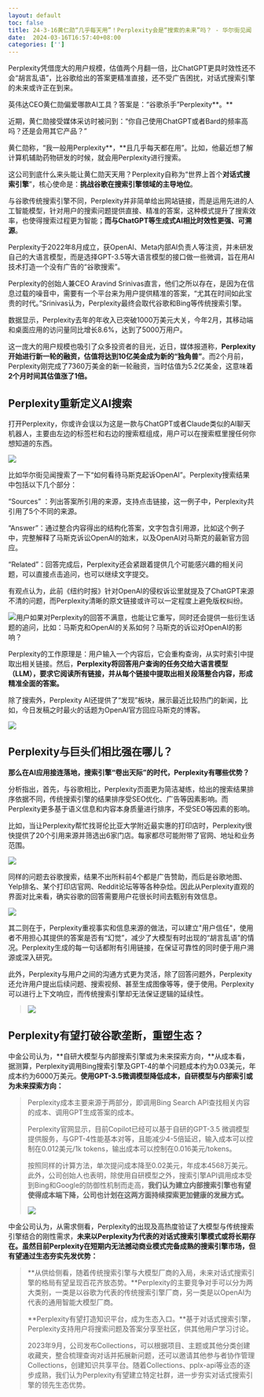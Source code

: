 ```yaml
---
layout: default
toc: false
title: 24-3-16黄仁勋“几乎每天用”！Perplexity会是“搜索的未来”吗？ - 华尔街见闻
date:  2024-03-16T16:57:40+08:00
categories: ['']
---
```


Perplexity凭借庞大的用户规模，估值两个月翻一倍，比ChatGPT更具时效性还不会“胡言乱语”，比谷歌给出的答案更精准直接，还不受广告困扰，对话式搜索引擎的未来或许正在到来。

英伟达CEO黄仁勋偏爱哪款AI工具？答案是：“谷歌杀手”Perplexity**。**

近期，黄仁勋接受媒体采访时被问到：“你自己使用ChatGPT或者Bard的频率高吗？还是会用其它产品？”

黄仁勋称，“我一般用Perplexity**，**且几乎每天都在用”。比如，他最近想了解计算机辅助药物研发的时候，就会用Perplexity进行搜索。

这公司到底什么来头能让黄仁勋天天用？Perplexity自称为“世界上首个**对话式搜索引擎**”，核心使命是：**挑战谷歌在搜索引擎领域的主导地位**。

与谷歌传统搜索引擎不同，Perplexity并非简单给出网站链接，而是运用先进的人工智能模型，针对用户的搜索问题提供直接、精准的答案，这种模式提升了搜索效率，也使得搜索过程更为智能；**而与ChatGPT等生成式AI相比时效性更强、可溯源**。

Perplexity于2022年8月成立，获OpenAI、Meta内部AI负责人等注资，并未研发自己的大语言模型，而是选择GPT-3.5等大语言模型的接口做一些微调，旨在用AI技术打造一个没有广告的“谷歌搜索”。

Perplexity的创始人兼CEO Aravind Srinivas直言，他们之所以存在，是因为在信息过载的噪音中，需要有一个平台来为用户提供精准的答案，“尤其在时间如此宝贵的时代。”Srinivas认为，Perplexity最终会取代谷歌和Bing等传统搜索引擎。

数据显示，Perplexity去年的年收入已突破1000万美元大关，今年2月，其移动端和桌面应用的访问量同比增长8.6%，达到了5000万用户。

这一庞大的用户规模也吸引了众多投资者的目光，近日，媒体报道称，**Perplexity开始进行新一轮的融资，估值将达到10亿美金成为新的“独角兽”**。而2个月前，Perplexity刚完成了7360万美金的新一轮融资，当时估值为5.2亿美金，这意味着**2个月时间其估值涨了1倍。**

## **Perplexity重新定义AI搜索**

打开Perplexity，你或许会误以为这是一款与ChatGPT或者Claude类似的AI聊天机器人，主要由左边的标签栏和右边的搜索框组成，用户可以在搜索框里搜任何你想知道的东西。

![](https://wpimg-wscn.awtmt.com/a642c04b-aaf9-48da-affd-ef95ce33ab04.png?imageView2/2/w/640)

比如华尔街见闻搜索了一下“如何看待马斯克起诉OpenAI”。Perplexity搜索结果中包括以下几个部分：

“Sources” ：列出答案所引用的来源，支持点击链接，这一例子中，Perplexity共引用了5个不同的来源。

“Answer”：通过整合内容得出的结构化答案，文字包含引用源，比如这个例子中，完整解释了马斯克诉讼OpenAI的始末，以及OpenAI对马斯克的最新官方回应。

“Related”：回答完成后，Perplexity还会紧跟着提供几个可能感兴趣的相关问题，可以直接点击追问，也可以继续文字提交。

有观点认为，此前《纽约时报》针对OpenAI的侵权诉讼里就提及了ChatGPT来源不清的问题，而Perplexity清晰的原文链接或许可以一定程度上避免版权纠纷。

![](https://wpimg-wscn.awtmt.com/b0d7c71d-a3a8-4404-9f07-a636267cdc6e.png?imageView2/2/w/640)用户如果对Perplexity的回答不满意，也能让它重写，同时还会提供一些衍生话题的追问，比如：马斯克和OpenAI的关系如何？马斯克的诉讼对OpenAI的影响？

Perplexity的工作原理是：用户输入一个内容后，它会重构查询，从实时索引中提取出相关链接。然后，**Perplexity将回答用户查询的任务交给大语言模型（LLM），要求它阅读所有链接，并从每个链接中提取出相关段落整合内容，形成精准全面的答案。**

除了搜索外，Perplexity AI还提供了“发现”板块，展示最近比较热门的新闻，比如，今日发稿之时最火的话题为OpenAI官方回应马斯克的博客。

![](https://wpimg-wscn.awtmt.com/afa4ec62-b0d2-414a-902d-e6d318cc803e.png?imageView2/2/w/640)

## **Perplexity与巨头们相比强在哪儿？**

**那么在AI应用接连落地，搜索引擎“卷出天际”的时代，Perplexity有哪些优势？**

分析指出，首先，与谷歌相比，Perplexity页面更为简洁凝练，给出的搜索结果排序依据不同，传统搜索引擎的结果排序受SEO优化、广告等因素影响。而Perplexity更多基于语义信息和内容本身质量进行排序，不受SEO等因素的影响。

比如，当让Perplexity帮忙找哥伦比亚大学附近最实惠的打印店时，Perplexity很快提供了20个引用来源并筛选出6家门店。每家都尽可能附带了官网、地址和业务范围。

![](https://wpimg-wscn.awtmt.com/84c11e73-83dc-4f0a-ad0a-e8f5eea1b38b.png?imageView2/2/w/640)

同样的问题去谷歌搜索，结果不出所料前4个都是广告赞助，而后是谷歌地图、Yelp排名、某个打印店官网、Reddit论坛等等各种杂烩。因此从Perplexity直观的界面对比来看，确实谷歌的回答需要用户花很长时间去甄别有效信息。

![](https://wpimg-wscn.awtmt.com/5a7258b0-d6a0-410f-b29f-9bcc5c75d252.png?imageView2/2/w/640)

其二则在于，Perplexity重视事实和信息来源的做法，可以建立"用户信任"，使用者不用担心其提供的答案是否有“幻觉”，减少了大模型有时出现的“胡言乱语”的情况。Perplexity生成的每一句话都附有引用链接，在保证可靠性的同时便于用户溯源或深入研究。

此外，Perplexity与用户之间的沟通方式更为灵活，除了回答问题外，Perplexity还允许用户提出后续问题、搜索视频、甚至生成图像等等，便于使用。Perplexity可以进行上下文响应，而传统搜索引擎却无法保证逻辑的延续性。

> ![](https://wpimg-wscn.awtmt.com/8794f49b-ce9f-431a-83a7-ed21b215329d.png?imageView2/2/w/640)

## **Perplexity有望打破谷歌垄断，重塑生态？**

中金公司认为，**自研大模型与内部搜索引擎或为未来探索方向，**从成本看，据测算，Perplexity调用Bing搜索引擎及GPT-4的单个问题成本约为0.03美元，年成本约为6000万美元。**使用GPT-3.5微调模型降低成本，自研模型与内部索引或为未来探索方向：**

> Perplexity成本主要来源于两部分，即调用Bing Search API查找相关内容的成本、调用GPT生成答案的成本。
> 
> Perplexity官网显示，目前Copilot已经可以基于自研的GPT-3.5 微调模型提供服务，与GPT-4性能基本对等，且能减少4-5倍延迟，输入成本可以控制在0.012美元/1k tokens，输出成本可以控制在0.016美元/tokens。
> 
> 按照同样的计算方法，单次提问成本降至0.02美元，年成本4568万美元。此外，公司创始人也表明，除使用自研模型之外，搜索引擎API调用成本受到Bing和Google的防御性机制而走高，**我们认为建立内部搜索引擎也有望使得成本端下降，公司也计划在这两方面持续探索更加健康的发展方式。**
> 
> **![](https://wpimg-wscn.awtmt.com/88f4f153-df8c-4e48-b9b9-07231f59c01c.png?imageView2/2/w/640)**

中金公司认为，从需求侧看，Perplexity的出现及高热度验证了大模型与传统搜索引擎结合的刚性需求，**未来以Perplexity为代表的对话式搜索引擎模式或将长期存在。**虽然目前Perplexity在短期内无法撼动商业模式完备成熟的搜索引擎市场，但**有望通过生态夯实先发优势：**

> **从供给侧看，随着传统搜索引擎与大模型厂商的入局，未来对话式搜索引擎的格局有望呈现百花齐放态势。**Perplexity的主要竞争对手可以分为两大类别，一类是以谷歌为代表的传统搜索引擎厂商，另一类是以OpenAI为代表的通用智能大模型厂商。
> 
> **Perplexity有望打造知识平台，成为生态入口。**基于对话式搜索引擎，Perplexity支持用户将搜索问题及答案分享至社区，供其他用户学习讨论。
> 
> 2023年9月，公司发布Collections，可以根据项目、主题或其他分类创建收藏夹，整合梳理查询对话并拓展新问题，还可以邀请其他参与者协作管理Collections，创建知识共享平台。随着Collections、pplx-api等业态的逐步成熟，我们认为Perplexity有望建立特定社群，进一步夯实对话式搜索引擎的领先生态优势。
